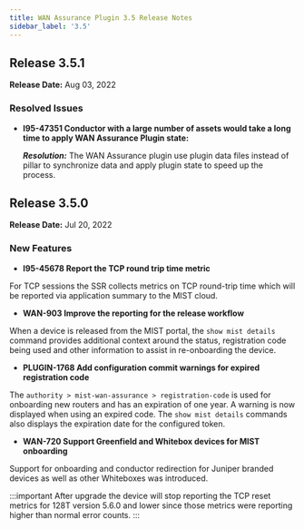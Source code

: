 ```yaml
---
title: WAN Assurance Plugin 3.5 Release Notes
sidebar_label: '3.5'
---
```


## Release 3.5.1
**Release Date:** Aug 03, 2022

### Resolved Issues

- **I95-47351 Conductor with a large number of assets would take a long time to apply WAN Assurance Plugin state:**

  _**Resolution:**_ The WAN Assurance plugin use plugin data files instead of pillar to synchronize data and apply plugin state to speed up the process.

## Release 3.5.0

**Release Date:** Jul 20, 2022

### New Features
- **I95-45678 Report the TCP round trip time metric**

For TCP sessions the SSR collects metrics on TCP round-trip time which will be reported via application summary to the MIST cloud.

- **WAN-903 Improve the reporting for the release workflow**

When a device is released from the MIST portal, the `show mist details` command provides additional context around the status, registration code being used and other information to assist in re-onboarding the device.

- **PLUGIN-1768 Add configuration commit warnings for expired registration code**

The `authority > mist-wan-assurance > registration-code` is used for onboarding new routers and has an expiration of one year. A warning is now displayed when using an expired code. The `show mist details` commands also displays the expiration date for the configured token.

- **WAN-720 Support Greenfield and Whitebox devices for MIST onboarding**

Support for onboarding and conductor redirection for Juniper branded devices as well as other Whiteboxes was introduced.

:::important
After upgrade the device will stop reporting the TCP reset metrics for 128T version 5.6.0 and lower since those metrics were reporting higher than normal error counts.
:::
